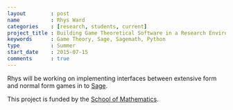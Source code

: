 ```yaml
---
layout        : post
name          : Rhys Ward
categories    : [research, students, current]
project_title : Building Game Theoretical Software in a Research Environment
keywords      : Game Theory, Sage, Sagemath, Python
type          : Summer
start_date    : 2015-07-15
comments      : true
---
```


Rhys will be working on implementing interfaces between extensive form and
normal form games in to [Sage](http://sagemath.org/).

This project is funded by the [School of
Mathematics](http://www.cardiff.ac.uk/maths/).
